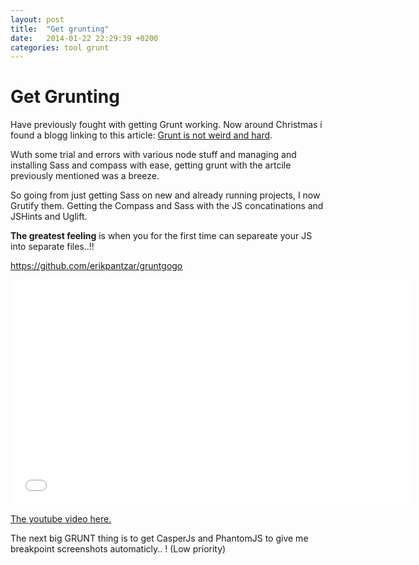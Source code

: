```yaml
---
layout: post
title:  "Get grunting"
date:   2014-01-22 22:29:39 +0200
categories: tool grunt
---
```


<h1 class="title">Get Grunting</h1>

<p>Have previously fought with getting Grunt working. Now around Christmas i found a blogg linking to this article: <a href="http://24ways.org/2013/grunt-is-not-weird-and-hard/">Grunt is not weird and hard</a>.</p><p>

</p><p>Wuth some  trial and errors with various node stuff and managing and installing Sass and compass with ease, getting grunt with the artcile previously mentioned was a breeze.</p>

<p>So going from just getting Sass on new and already running projects, I now Grutify them. Getting the Compass and Sass with the JS concatinations and JSHints and Uglift.</p>

<p><strong>The greatest feeling</strong> is when you for the first time can separeate your JS into separate files..!!</p>

<p><a href="https://github.com/erikpantzar/gruntgogo">https://github.com/erikpantzar/gruntgogo</a></p>

<p><iframe width="640" height="360" src="//www.youtube.com/embed/vuWMqRxeiuk?theme=light" frameborder="0" allowfullscreen=""></iframe></p>
<p><a href="http://www.youtube.com/embed/vuWMqRxeiuk">The youtube video here.</a></p>

<p>The next big GRUNT thing is to get CasperJs and PhantomJS to give me breakpoint screenshots automaticly.. ! (Low
priority)</p>

